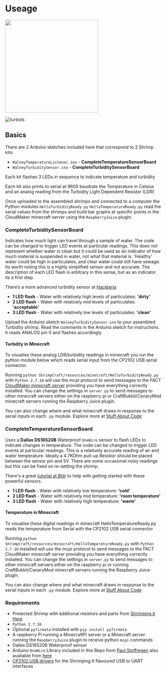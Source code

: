 # Useage
<img src="http://cheapjack.github.io/images/rivershrimps.jpg" width="300">

![turbids](https://cloud.githubusercontent.com/assets/128456/11256612/c9be04be-8e44-11e5-80ba-bb4769f943f6.png)

## Basics

There are 2 Arduino sketches included here that correspond to 2 Shrimp kits:

 * `WalneyTemperatureListener.ino` - **CompleteTemperatureSensorBoard**
 * `WalneyTurbiditySensor.ino` - **CompleteTurbiditySensorBoard**

Each kit flashes 3 LEDs in sequence to indicate temperature and turbidity

Each kit also prints to serial at 9600 baudrate the Temperature in Celsius and an analog reading from the Turbidity Light Dependent Resistor (LDR)

Once uploaded to the assembled shrimps and connected to a computer the Python modules `HelloTurbidityReady.py` `HelloTemperatureReady.py` read the serial values from the shrimps and build bar graphs at specific points in the CloudMaker minecraft server using the `RaspberryJuice` plugin.

### CompleteTurbiditySensorBoard

Indicates how much light can travel through a sample of water. The code can be changed to trigger LED events at particular readings. This does not represent whether water is clean but it could be used as an indicator of how much material is suspended in water, not what that material is. 'Healthy' water could be high in particulates, and clear water could still have sewage. Its worth noting this is a highly simplified sensor and not accurate. The description of each LED flash is arbitrary in this sense, but as an indicator its a first step.

There’s a more advanced turbidity sensor at [Hackteria](http://hackteria.org/wiki/index.php/DIY_turbidity_meters) 

 * **1 LED flash** - Water with relatively high levels of particulates: **'dirty'** 
 * **2 LED flash** - Water with relatively mid levels of particulates: **'acceptable'** 
 * **3 LED flash** - Water with relatively low levels of particulates: **'clean'**

Upload the Arduino sketch `WalneyTurbiditySensor.ino` to your assembled Turbidity shrimp. Read the comments in the Arduino sketch for instructions. It reads ANALOG pin 0 and flashes accordingly

#### Turbdity in Minecraft

To visualise these analog LDR/turbidity readings in minecraft you run the python module below which reads serial input from the CP2102 USB serial connector. 

Running `python ShrimpCraft/resources/minecraft/HelloTurbidityReady.py` with `Python 2.7.10` will use the mcpi protocol to send messages to the FACT [CloudMaker minecraft server](http://89.34.96.47:8125/) providing you have everything correctly installed. You can change the settings in `server.py` to send messages to other minecraft servers either on the raspberry pi or CraftBukkit/CanaryMod minecraft servers running the Raspberry Juice plugin. 

You can also change where and what minecraft draws in response to the serial inputs in each `.py` module. Explore more at [Stuff About Code](http://www.stuffaboutcode.com/p/minecraft.html)

### CompleteTemperatureSensorBoard

Uses a **Dallas DS18S20B** Waterproof `OneWire` sensor to flash LEDs to indicate changes in temperature. The code can be changed to trigger LED events at particular readings. This is a relatively accurate reading of air and water temperature. Ideally a 4.7KOhm pull-up Resistor should be placed between the sensor pin and 5V. There are some occasional noisy readings but this can be fixed on re-setting the shrimp.

There's a great [tutorial at Bldr](http://bildr.org/2011/07/ds18b20-arduino/) to help with getting started with these powerful sensors.

 * **1 LED flash** - Water with relatively low temperature: **'cold'** 
 * **2 LED flash** - Water with relatively mid temperature: **'room temperature'** 
 * **3 LED flash** - Water with relatively high temperature: **'warm'**

#### Temperature in Minecraft

To visualise these digital readings in minecraft HelloTemperatureReady.py reads the temperature from Serial with the CP2102 USB serial connector 

Running `python ShrimpCraft/resources/minecraft/HelloTemperatureReady.py` with `Python 2.7.10` installed will use the mcpi protocol to send messages to the FACT CloudMaker minecraft server providing you have everything correctly installed. You can change the settings in `server.py` to send messages to other minecraft servers either on the raspberry pi or running CraftBukkit/CanaryMod minecraft servers running the Raspberry Juice plugin. 

You can also change where and what minecraft draws in response to the serial inputs in each `.py` module. Explore more at [Stuff About Code](http://www.stuffaboutcode.com/p/minecraft.html)

### Requirements

 * Protected Shrimp with additional resistors and parts from [Shrimping.it Here](http://start.shrimping.it/kit/shrimp.html)
 * `Python 2.7.10`
 * Optional `pyfirmata` installed with `pip install pyfirmata`
 * A raspberry Pi running a MinecraftPi server or a Minecraft server running the `RaspberryJuice` plugin to receive python `mcpi` commands
 * Dallas DS18S20B Waterproof sensor
 * Arduino `OneWire` Library included in this Repo from [Paul Stoffregen](http://www.pjrc.com/teensy/td_libs_OneWire.html) also available from [here](http://playground.arduino.cc/Learning/OneWire)
 * [CP2102 USB drivers](http://shrimping.it/drivers/cp2102/) for the Shrimping.It flavoured USB to UART interfaces 


